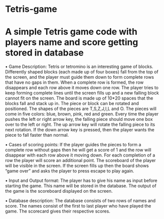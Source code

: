 # Tetris-game
# A simple Tetris game code with players name and score getting stored in database 

•	Game Description:
         Tetris or tetromino is an interesting game of blocks.  Differently shaped blocks (each made up of four boxes) fall from the top of the screen, and the player must guide them down to form complete rows that have no gaps in them.  When a complete row is formed, the row disappears and each row above it moves down one row.  The player tries to keep forming  complete lines until the screen fills up and a new falling block cannot fit on the screen.  The board is made up of 10*20 spaces that the blocks fall and stack up in.  The piece or block can be rotated and positioned.  The shapes of the pieces are T,S,Z,J,I,L and O.  The pieces will come in five colors: blue, brown, pink, red and green.  Every time the player pushes the left or right arrow key, the falling piece should move one box over to the left or right. The up arrow key will rotate the falling piece to its next rotation.  If the down arrow key is pressed, then the player wants the piece to fall faster than normal.

•	Cases of scoring points:
        If the player guides the pieces to form a complete row without gaps then he will get a score of 1 and the row will disappear with each row above it moving down.  For each completion of a row the player will score an additional point.  The scoreboard of the player will be visible in the screen.  If the screen fills up then the board shows “game over” and asks the player to press escape to play again.  


        
•	Input and Output format:
         The player has to give his name as input before starting the game.  This name will be stored in the database.  The output of the game is the scoreboard displayed on the screen.

•	Database description:
          The database consists of two rows of names and score.  The names consist of the first to last player who have played the game.  The scorecard gives their respective scores.


